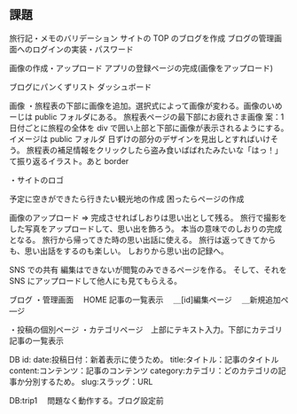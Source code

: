 ## 課題


旅行記・メモのバリデーション
サイトの TOP のブログを作成
ブログの管理画面へのログインの実装・パスワード

画像の作成・アップロード
アプリの登録ページの完成(画像をアップロード)

ブログにパンくずリスト
ダッシュボード


画像
・旅程表の下部に画像を追加。選択式によって画像が変わる。画像のいめーじは public フォルダにある。
旅程表ページの最下部にお疲れさま画像
案：1
日付ごとに旅程の全体を div で囲い上部と下部に画像が表示されるようにする。イメージは public フォルダ
日ずけの部分のデザインを見出しとすればいけそう。
旅程表の補足情報をクリックしたら盗み食いばばれたみたいな「はっ！」て振り返るイラスト。あと border

・サイトのロゴ

予定に空きができたら行きたい観光地の作成
困ったらページの作成

画像のアップロード
⇒ 完成させればしおりは思い出として残る。
旅行で撮影をした写真をアップロードして、思い出を飾ろう。
本当の意味でのしおりの完成となる。
旅行から帰ってきた時の思い出話に使える。
旅行は返ってきてからも、思い出話をするのも楽しい。
しおりから思い出の記録へ。

SNS での共有
編集はできないが閲覧のみできるページを作る。
そして、それを SNS にアップロードして他人にも見てもらえる。

ブログ
・管理画面　 HOME 記事の一覧表示
　＿[id]編集ページ
　＿新規追加ぺ―ジ

・投稿の個別ページ
・カテゴリページ　上部にテキスト入力。下部にカテゴリ記事の一覧表示

DB
id:
date:投稿日付：新着表示に使うため。
title:タイトル：記事のタイトル
content:コンテンツ：記事のコンテンツ
category:カテゴリ：どのカテゴリの記事か分別するため。
slug:スラッグ：URL

DB:trip1 　問題なく動作する。ブログ設定前

